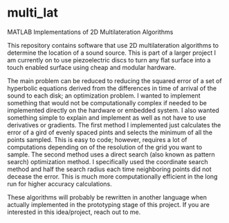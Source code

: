 # multi_lat
MATLAB Implementations of 2D Multilateration Algorithms

This repository contains software that use 2D multilateration algorithms to determine the location of a sound source. This is part of a larger project I am currently on to use piezoelectric discs to turn any flat surface into a touch enabled surface using cheap and modular hardware. 

The main problem can be reduced to reducing the squared error of a set of hyperbolic equations derived from the differences in time of arrival of the sound to each disk; an optimization problem. I wanted to implement something that would not be computationally complex if needed to be implemented directly on the hardware or embedded system. I also wanted something simple to explain and implement as well as not have to use derivatives or gradients. The first method I implemented just calculates the error of a gird of evenly spaced pints and selects the minimum of all the points sampled. This is easy to code; however, requires a lot of computations depending on of the resolution of the grid you want to sample. The second method uses a direct search (also known as pattern search) optimization method. I specifically used the coordinate search method and half the search radius each time neighboring points did not decease the error. This is much more computationally efficient in the long run for higher accuracy calculations.

These algorithms will probably be rewritten in another language when actually implemented in the prototyping stage of this project. If you are interested in this idea/project, reach out to me.
